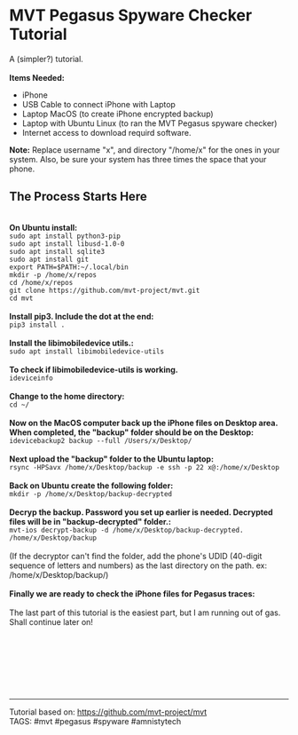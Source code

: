 # MVT Pegasus Spyware Checker Tutorial
A (simpler?) tutorial.
<br>
<br>
<b>Items Needed:</b>
* iPhone 
* USB Cable to connect iPhone with Laptop
* Laptop MacOS (to create iPhone encrypted backup)
* Laptop with Ubuntu Linux (to ran the MVT Pegasus spyware checker)
* Internet access to download requird software.

<b>Note:</b> Replace username "x", and directory "/home/x" for the ones in your system. 
Also, be sure your system has three times the space that your phone.</b>

## The Process Starts Here
<br>
<b>On Ubuntu install:</b><br>
<code>sudo apt install python3-pip</code><br>
<code>sudo apt install libusd-1.0-0</code><br>
<code>sudo apt install sqlite3</code><br>
<code>sudo apt install git</code><br>
<code>export PATH=$PATH:~/.local/bin</code><br>
<code>mkdir -p /home/x/repos</code><br>
<code>cd /home/x/repos</code><br>
<code>git clone https://github.com/mvt-project/mvt.git</code><br>
<code>cd mvt</code><br>
<br>
<b>Install pip3. Include the dot at the end:</b><br>
<code>pip3 install .</code><br>
<br>
<b>Install the libimobiledevice utils.:</b><br>
<code>sudo apt install libimobiledevice-utils</code><br>
<br>
<b>To check if libimobiledevice-utils is working.</b><br>
<code>ideviceinfo</code><br>
<br>
<b>Change to the home directory:</b><br>
<code>cd ~/</code></br>
</br>
<b>Now on the MacOS computer back up the iPhone files on Desktop area. When completed, the "backup" folder should be on the Desktop:</b><br>
<code>idevicebackup2 backup --full /Users/x/Desktop/</code></br>
<br>
<b>Next upload the "backup" folder to the Ubuntu laptop:</b><br>
<code>rsync -HPSavx /home/x/Desktop/backup -e ssh -p 22 x@<hostIP>:/home/x/Desktop </code><br>
<br>
<b>Back on Ubuntu create the following folder: </b><br>
<code>mkdir -p /home/x/Desktop/backup-decrypted </code><br>
<br>  
<b>Decryp the backup. Password you set up earlier is needed. Decrypted files will be in "backup-decrypted" folder.:</b><br>
<code>mvt-ios decrypt-backup -d /home/x/Desktop/backup-decrypted. /home/x/Desktop/backup</code><br>
<br>
(If the decryptor can't find the folder, add the phone's UDID (40-digit sequence of letters and numbers) as the last directory on the path. ex: /home/x/Desktop/backup/<UDID>)
<br>
<br>
<b>Finally we are ready to check the iPhone files for Pegasus traces:</b><br>
<br>
The last part of this tutorial is the easiest part, but I am running out of gas. Shall continue later on!

<br><br><br><br><br><br>









---------------------------------------------------------------------------------------
Tutorial based on: https://github.com/mvt-project/mvt <br>
TAGS: #mvt #pegasus #spyware #amnistytech  <br>
<br>

